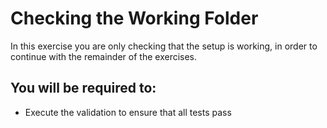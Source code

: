 # Checking the Working Folder

In this exercise you are only checking that the setup is working, in order to continue with the remainder of the exercises.

## You will be required to:
* Execute the validation to ensure that all tests pass

